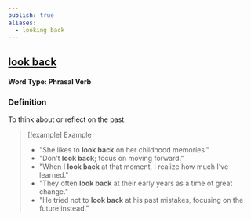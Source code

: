 ```yaml
---
publish: true
aliases:
  - looking back
---
```


## [look back](https://dictionary.cambridge.org/dictionary/english/looking-back)
#### Word Type: Phrasal Verb

### Definition
To think about or reflect on the past.

> [!example] Example
> 
> - "She likes to **look back** on her childhood memories."
> - "Don't **look back**; focus on moving forward."
> - "When I **look back** at that moment, I realize how much I’ve learned."
> - "They often **look back** at their early years as a time of great change."
> - "He tried not to **look back** at his past mistakes, focusing on the future instead."
